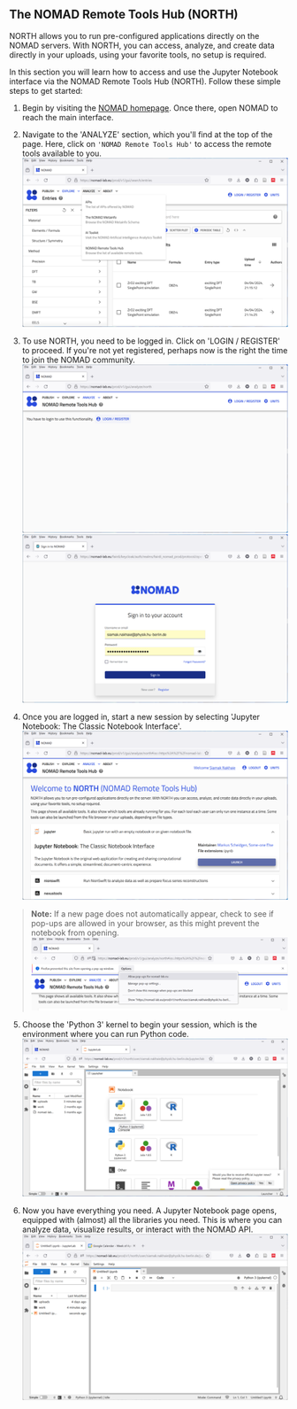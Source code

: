 ## The NOMAD Remote Tools Hub (NORTH)

NORTH allows you to run pre-configured applications directly on the NOMAD servers. With NORTH, you can access, analyze, and create data directly in your uploads, using your favorite tools, no setup is required.

In this section you will learn how to access and use the Jupyter Notebook interface via the NOMAD Remote Tools Hub (NORTH). Follow these simple steps to get started:

1.  Begin by visiting the [NOMAD homepage](https://nomad-lab.eu/nomad-lab/). Once there, open NOMAD to reach the main interface.


2.  Navigate to the 'ANALYZE' section, which you'll find at the top of the page. Here, click on `'NOMAD Remote Tools Hub'` to access the remote tools available to you.
![ANALYZE Section](Module4/images/1.png)

3.  To use NORTH, you need to be logged in. Click on 'LOGIN / REGISTER' to proceed. If you're not yet registered, perhaps now is the right the time to join the NOMAD community.
![Login Page](Module4/images/2.png) ![Register Page](Module4/images/3.png)

4.  Once you are logged in, start a new session by selecting 'Jupyter Notebook: The Classic Notebook Interface'.
![Jupyter Notebook Interface](Module4/images/4.png)

   > **Note:** If a new page does not automatically appear, check to see if pop-ups are allowed in your browser, as this might prevent the notebook from opening.
   ![Pop-up Allowance](Module4/images/5.png)



5. Choose the 'Python 3' kernel to begin your session, which is the environment where you can run Python code.
![Python 3 Kernel](Module4/images/6.png)

6. Now you have everything you need. A Jupyter Notebook page opens, equipped with (almost) all the libraries you need. This is where you can analyze data, visualize results, or interact with the NOMAD API.
![Jupyter Notebook Page](Module4/images/7.png)

